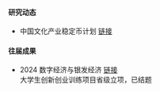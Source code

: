 


#### 研究动态

* 中国文化产业稳定币计划 [链接](https://mp.weixin.qq.com/s/pwP4G6NTnkz9yAMFQKl07w)

#### 往届成果 


* 2024 数字经济与银发经济 [链接](https://mp.weixin.qq.com/s/Aicj_wCyuVaD9ToewO-GIw) \
大学生创新创业训练项目省级立项，已结题